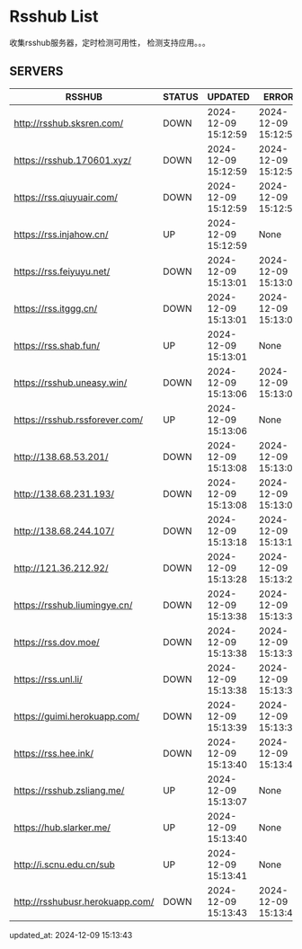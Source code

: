 # Rsshub List

收集rsshub服务器，定时检测可用性， 检测支持应用。。。


## SERVERS

|  RSSHUB   | STATUS  | UPDATED  | ERROR  | TWITTER |  
|  ----  | ----  | ----  | ----  | ---- |  
| http://rsshub.sksren.com/ | DOWN | 2024-12-09 15:12:59 | 2024-12-09 15:12:59 |  
| https://rsshub.170601.xyz/ | DOWN | 2024-12-09 15:12:59 | 2024-12-09 15:12:59 |  
| https://rss.qiuyuair.com/ | DOWN | 2024-12-09 15:12:59 | 2024-12-09 15:12:59 |  
| https://rss.injahow.cn/ | UP | 2024-12-09 15:12:59 | None ||  
| https://rss.feiyuyu.net/ | DOWN | 2024-12-09 15:13:01 | 2024-12-09 15:13:01 |  
| https://rss.itggg.cn/ | DOWN | 2024-12-09 15:13:01 | 2024-12-09 15:13:01 |  
| https://rss.shab.fun/ | UP | 2024-12-09 15:13:01 | None ||  
| https://rsshub.uneasy.win/ | DOWN | 2024-12-09 15:13:06 | 2024-12-09 15:13:06 |  
| https://rsshub.rssforever.com/ | UP | 2024-12-09 15:13:06 | None ||  
| http://138.68.53.201/ | DOWN | 2024-12-09 15:13:08 | 2024-12-09 15:13:08 |  
| http://138.68.231.193/ | DOWN | 2024-12-09 15:13:08 | 2024-12-09 15:13:08 |  
| http://138.68.244.107/ | DOWN | 2024-12-09 15:13:18 | 2024-12-09 15:13:18 |  
| http://121.36.212.92/ | DOWN | 2024-12-09 15:13:28 | 2024-12-09 15:13:28 |  
| https://rsshub.liumingye.cn/ | DOWN | 2024-12-09 15:13:38 | 2024-12-09 15:13:38 |  
| https://rss.dov.moe/ | DOWN | 2024-12-09 15:13:38 | 2024-12-09 15:13:38 |  
| https://rss.unl.li/ | DOWN | 2024-12-09 15:13:38 | 2024-12-09 15:13:38 |  
| https://guimi.herokuapp.com/ | DOWN | 2024-12-09 15:13:39 | 2024-12-09 15:13:39 |  
| https://rss.hee.ink/ | DOWN | 2024-12-09 15:13:40 | 2024-12-09 15:13:40 |  
| https://rsshub.zsliang.me/ | UP | 2024-12-09 15:13:07 | None |OK|  
| https://hub.slarker.me/ | UP | 2024-12-09 15:13:40 | None ||  
| http://i.scnu.edu.cn/sub | UP | 2024-12-09 15:13:41 | None ||  
| http://rsshubusr.herokuapp.com/ | DOWN | 2024-12-09 15:13:43 | 2024-12-09 15:13:43 |  
  

updated_at: 2024-12-09 15:13:43  
